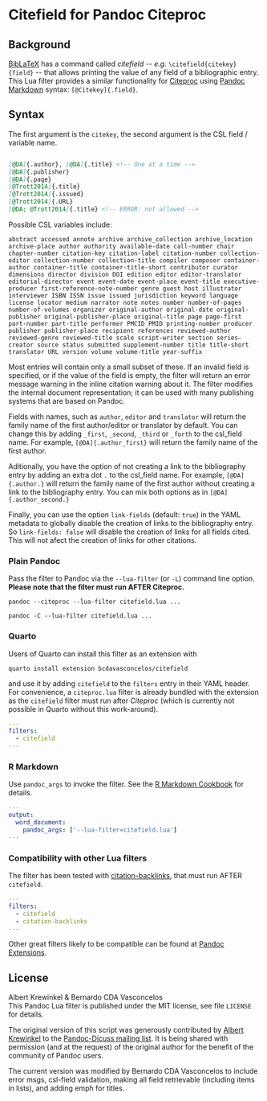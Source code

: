 # Citefield for Pandoc Citeproc

<!-- [![GitHub build status][CI badge]][CI workflow] -->

<!-- [CI badge]: https://img.shields.io/github/actions/workflow/status/pandoc-ext/citefield/ci.yaml?logo=github&branch=main
[CI workflow]: https://github.com/pandoc-ext/citefield/actions/workflows/ci.yaml -->

## Background

[BibLaTeX](https://mirrors.ibiblio.org/CTAN/macros/latex/contrib/biblatex/doc/biblatex.pdf) has a command called *citefield* -- *e.g.* `\citefield{citekey}{field}` -- that allows printing the value of any field of a bibliographic entry. This Lua filter provides a similar functionality for [Citeproc](https://github.com/jgm/citeproc) using [Pandoc Markdown](https://pandoc.org/MANUAL.html#pandocs-markdown) syntax: `[@Citekey]{.field}`.

## Syntax

The first argument is the `citekey`, the second argument is the CSL field / variable name. 

``` markdown

[@DA]{.author}, [@DA]{.title} <!-- One at a time -->
[@DA]{.publisher}
[@DA]{.page}
[@Trott2014]{.title}
[@Trott2014]{.issued}
[@Trott2014]{.URL}
[@DA; @Trott2014]{.title} <!-- ERROR: not allowed -->

```

Possible CSL variables include: 

```
abstract accessed annote archive archive_collection archive_location archive-place author authority available-date call-number chair chapter-number citation-key citation-label citation-number collection-editor collection-number collection-title compiler composer container-author container-title container-title-short contributor curator dimensions director division DOI edition editor editor-translator editorial-director event event-date event-place event-title executive-producer first-reference-note-number genre guest host illustrator interviewer ISBN ISSN issue issued jurisdiction keyword language license locator medium narrator note notes number number-of-pages number-of-volumes organizer original-author original-date original-publisher original-publisher-place original-title page page-first part-number part-title performer PMCID PMID printing-number producer publisher publisher-place recipient references reviewed-author reviewed-genre reviewed-title scale script-writer section series-creator source status submitted supplement-number title title-short translator URL version volume volume-title year-suffix
```

Most entries will contain only a small subset of these. If an invalid field is specified, or if the value of the field is empty, the filter will return an error message warning in the inline citation warning about it. The filter modifies the internal document representation; it can be used with many publishing systems that are based on Pandoc.

Fields with names, such as `author`, `editor` and `translator` will return the family name of the first author/editor or translator by default. You can change this by adding `_first`, `_second`, `_third` or `_forth` to the csl_field name. For example, `[@DA]{.author_first}` will return the family name of the first author.

Aditionally, you have the option of not creating a link to the bibliography entry by adding an extra dot `.` to the csl_field name. For example, `[@DA]{.author.}` will return the family name of the first author without creating a link to the bibliography entry. You can mix both options as in `[@DA]{.author_second.}`

Finally, you can use the option `link-fields` (default: `true`) in the YAML metadata to globally disable the creation of links to the bibliography entry. So `link-fields: false` will disable the creation of links for all fields cited. This will not afect the creation of links for other citations.

### Plain Pandoc

Pass the filter to Pandoc via the `--lua-filter` (or `-L`) command
line option. **Please note that the filter must run AFTER Citeproc.**

    pandoc --citeproc --lua-filter citefield.lua ...

    pandoc -C --lua-filter citefield.lua ...

### Quarto

Users of Quarto can install this filter as an extension with

    quarto install extension bcdavasconcelos/citefield

and use it by adding `citefield` to the `filters` entry in their YAML header. For convenience, a `citeproc.lua` filter is already bundled with the extension as the `citefield` filter must run after *Citeproc* (which is currently not possible in Quarto without this work-around).

``` yaml
---
filters:
  - citefield
---
```

### R Markdown

Use `pandoc_args` to invoke the filter. See the [R Markdown
Cookbook](https://bookdown.org/yihui/rmarkdown-cookbook/lua-filters.html)
for details.

``` yaml
---
output:
  word_document:
    pandoc_args: ['--lua-filter=citefield.lua']
---
```

### Compatibility with other Lua filters

The filter has been tested with [citation-backlinks](https://github.com/tarleb/citation-backlinks), that must run AFTER `citefield`.

``` yaml
---
filters:
  - citefield
  - citation-backlinks
---
```

Other great filters likely to be compatible can be found at [Pandoc Extensions](https://github.com/pandoc-ext?type=source). 

License
------------------------------------------------------------------
Albert Krewinkel & Bernardo CDA Vasconcelos  
This Pandoc Lua filter is published under the MIT license, see 
file `LICENSE` for details.

The original version of this script was generously contributed by [Albert Krewinkel](https://github.com/tarleb) to the [Pandoc-Dicuss mailing list](https://groups.google.com/g/pandoc-discuss/c/5gb64T4OU9Q). It is being shared with permission (and at the request) of the original author for the benefit of the community of Pandoc users.

The current version was modified by Bernardo CDA Vasconcelos to include error msgs, csl-field validation, making all field retrievable (including items in lists), and adding emph for titles. 


